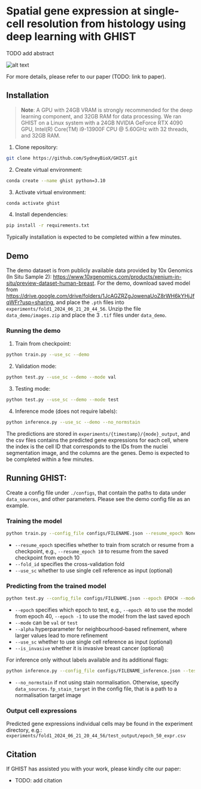 # Spatial gene expression at single-cell resolution from histology using deep learning with GHIST

TODO add abstract

![alt text](Figure1.png)

For more details, please refer to our paper (TODO: link to paper).


## Installation

> **Note**: A GPU with 24GB VRAM is strongly recommended for the deep learning component, and 32GB RAM for data processing.
We ran GHIST on a Linux system with a 24GB NVIDIA GeForce RTX 4090 GPU, Intel(R) Core(TM) i9-13900F CPU @ 5.60GHz with 32 threads, and 32GB RAM.

1. Clone repository:
```sh
git clone https://github.com/SydneyBioX/GHIST.git
```

2. Create virtual environment:
```sh
conda create --name ghist python=3.10
```

3. Activate virtual environment:
```sh
conda activate ghist
```

4. Install dependencies:
```sh
pip install -r requirements.txt
```

Typically installation is expected to be completed within a few minutes.


## Demo

The demo dataset is from publicly available data provided by 10x Genomics (In Situ Sample 2): https://www.10xgenomics.com/products/xenium-in-situ/preview-dataset-human-breast. For the demo, download saved model from https://drive.google.com/drive/folders/1JcAGZRZgJowenaUoZ8rWH6kYHjJfqWFr?usp=sharing, and place the `.pth` files into `experiments/fold1_2024_06_21_20_44_56`. Unzip the file `data_demo/images.zip` and place the 3 `.tif` files under `data_demo`.


### Running the demo

1. Train from checkpoint:
```sh
python train.py --use_sc --demo
```

2. Validation mode:
```sh
python test.py --use_sc --demo --mode val
```

3. Testing mode:
```sh
python test.py --use_sc --demo --mode test
```

4. Inference mode (does not require labels):
```sh
python inference.py --use_sc --demo --no_normstain
```

The predictions are stored in ``experiments/{timestamp}/{mode}_output``, and the csv files contains the predicted gene expressions for each cell, where the index is the cell ID that corresponds to the IDs from the nuclei segmentation image, and the columns are the genes. Demo is expected to be completed within a few minutes.


## Running GHIST:

Create a config file under ``./configs``, that contain the paths to data under ``data_sources``, and other parameters. Please see the demo config file as an example.


### Training the model
```sh
python train.py --config_file configs/FILENAME.json --resume_epoch None --fold_id FOLD
```
- ``--resume_epoch`` specifies whether to train from scratch or resume from a checkpoint, e.g., ``--resume_epoch 10`` to resume from the saved checkpoint from epoch 10
- ``--fold_id`` specifies the cross-validation fold
- ``--use_sc`` whether to use single cell reference as input (optional)


### Predicting from the trained model

```sh
python test.py --config_file configs/FILENAME.json --epoch EPOCH --mode MODE --fold_id FOLD --alpha 2
```
- ``--epoch`` specifies which epoch to test, e.g., ``--epoch 40`` to use the model from epoch 40, ``--epoch -1`` to use the model from the last saved epoch
- ``--mode`` can be ``val`` or ``test``
- ``--alpha`` hyperparameter for neighbourhood-based refinement, where larger values lead to more refinement
- ``--use_sc`` whether to use single cell reference as input (optional)
- ``--is_invasive`` whether it is invasive breast cancer (optional)

For inference only without labels available and its additional flags:
```sh
python inference.py --config_file configs/FILENAME_inference.json --test_epoch EPOCH --fold_id FOLD --alpha 2
```
- ``--no_normstain`` if not using stain normalisation. Otherwise, specify ``data_sources.fp_stain_target`` in the config file, that is a path to a normalisation target image 


### Output cell expressions

Predicted gene expressions individual cells may be found in the experiment directory, e.g.: ``experiments/fold1_2024_06_21_20_44_56/test_output/epoch_50_expr.csv``


## Citation

If GHIST has assisted you with your work, please kindly cite our paper:

- TODO: add citation
